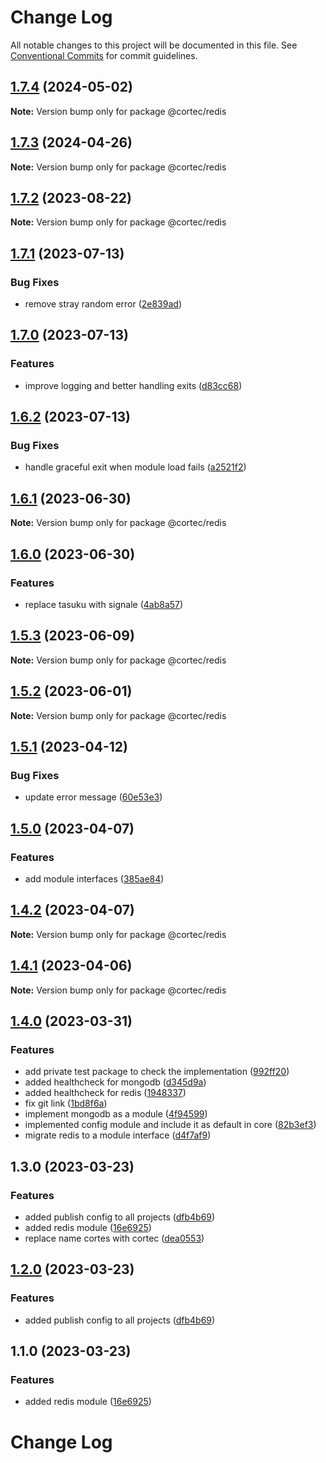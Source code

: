 # Change Log

All notable changes to this project will be documented in this file.
See [Conventional Commits](https://conventionalcommits.org) for commit guidelines.

## [1.7.4](https://github.com/saswatds/cortec/compare/@cortec/redis@1.7.3...@cortec/redis@1.7.4) (2024-05-02)

**Note:** Version bump only for package @cortec/redis

## [1.7.3](https://github.com/saswatds/cortec/compare/@cortec/redis@1.7.2...@cortec/redis@1.7.3) (2024-04-26)

**Note:** Version bump only for package @cortec/redis

## [1.7.2](https://github.com/saswatds/cortec/compare/@cortec/redis@1.7.1...@cortec/redis@1.7.2) (2023-08-22)

**Note:** Version bump only for package @cortec/redis

## [1.7.1](https://github.com/saswatds/cortec/compare/@cortec/redis@1.7.0...@cortec/redis@1.7.1) (2023-07-13)

### Bug Fixes

- remove stray random error ([2e839ad](https://github.com/saswatds/cortec/commit/2e839ada436b1d91b1f793a56b5c1edde10412ee))

## [1.7.0](https://github.com/saswatds/cortec/compare/@cortec/redis@1.6.2...@cortec/redis@1.7.0) (2023-07-13)

### Features

- improve logging and better handling exits ([d83cc68](https://github.com/saswatds/cortec/commit/d83cc68317ed32925f03ed731e4e0fdadd369987))

## [1.6.2](https://github.com/saswatds/cortec/compare/@cortec/redis@1.6.1...@cortec/redis@1.6.2) (2023-07-13)

### Bug Fixes

- handle graceful exit when module load fails ([a2521f2](https://github.com/saswatds/cortec/commit/a2521f29cc2ea8a21b0a30be9a15971bf898fc89))

## [1.6.1](https://github.com/saswatds/cortec/compare/@cortec/redis@1.6.0...@cortec/redis@1.6.1) (2023-06-30)

**Note:** Version bump only for package @cortec/redis

## [1.6.0](https://github.com/saswatds/cortec/compare/@cortec/redis@1.5.3...@cortec/redis@1.6.0) (2023-06-30)

### Features

- replace tasuku with signale ([4ab8a57](https://github.com/saswatds/cortec/commit/4ab8a5792e065e9174eff7cda3e0a2596aa2141b))

## [1.5.3](https://github.com/saswatds/cortec/compare/@cortec/redis@1.5.2...@cortec/redis@1.5.3) (2023-06-09)

**Note:** Version bump only for package @cortec/redis

## [1.5.2](https://github.com/saswatds/cortec/compare/@cortec/redis@1.5.1...@cortec/redis@1.5.2) (2023-06-01)

**Note:** Version bump only for package @cortec/redis

## [1.5.1](https://github.com/saswatds/cortec/compare/@cortec/redis@1.5.0...@cortec/redis@1.5.1) (2023-04-12)

### Bug Fixes

- update error message ([60e53e3](https://github.com/saswatds/cortec/commit/60e53e380fa89d746c9ac962090680fbff65306e))

## [1.5.0](https://github.com/saswatds/cortec/compare/@cortec/redis@1.4.2...@cortec/redis@1.5.0) (2023-04-07)

### Features

- add module interfaces ([385ae84](https://github.com/saswatds/cortec/commit/385ae84f256153b35272a389d530963d5c23075c))

## [1.4.2](https://github.com/saswatds/cortec/compare/@cortec/redis@1.4.1...@cortec/redis@1.4.2) (2023-04-07)

**Note:** Version bump only for package @cortec/redis

## [1.4.1](https://github.com/saswatds/cortec/compare/@cortec/redis@1.4.0...@cortec/redis@1.4.1) (2023-04-06)

**Note:** Version bump only for package @cortec/redis

## [1.4.0](https://github.com/saswatds/cortec/compare/@cortec/redis@1.3.0...@cortec/redis@1.4.0) (2023-03-31)

### Features

- add private test package to check the implementation ([992ff20](https://github.com/saswatds/cortec/commit/992ff20ca4c3b7ce2d154323a6a9e763c2214c22))
- added healthcheck for mongodb ([d345d9a](https://github.com/saswatds/cortec/commit/d345d9aeeccdf5ccd3cec38b3da29a5c995f5d29))
- added healthcheck for redis ([1948337](https://github.com/saswatds/cortec/commit/1948337ea44c9186ed652bc03181f979e9c9ad04))
- fix git link ([1bd8f6a](https://github.com/saswatds/cortec/commit/1bd8f6a6789555c02abaaa58b58d82c6a474f23c))
- implement mongodb as a module ([4f94599](https://github.com/saswatds/cortec/commit/4f94599a5418b6d30d2b800083d2fbd47fb8ff7e))
- implemented config module and include it as default in core ([82b3ef3](https://github.com/saswatds/cortec/commit/82b3ef38a7ab1afd453e2d96b34ec79fb7a24463))
- migrate redis to a module interface ([d4f7af9](https://github.com/saswatds/cortec/commit/d4f7af93f59eb459735e9b81a9a507c8be32910b))

## 1.3.0 (2023-03-23)

### Features

- added publish config to all projects ([dfb4b69](https://github.com/saswatds/cortec/commit/dfb4b69645b860b6686792d7a4272700686fd544))
- added redis module ([16e6925](https://github.com/saswatds/cortec/commit/16e69254efd3fa1cf7b7ebee1ce08b4a6dcc869c))
- replace name cortes with cortec ([dea0553](https://github.com/saswatds/cortec/commit/dea055356354609a61c9900293a68c07cb71ba54))

## [1.2.0](https://github.com/saswatds/cortec/compare/@cortec/redis@1.1.0...@cortec/redis@1.2.0) (2023-03-23)

### Features

- added publish config to all projects ([dfb4b69](https://github.com/saswatds/cortec/commit/dfb4b69645b860b6686792d7a4272700686fd544))

## 1.1.0 (2023-03-23)

### Features

- added redis module ([16e6925](https://github.com/saswatds/cortec/commit/16e69254efd3fa1cf7b7ebee1ce08b4a6dcc869c))

# Change Log

